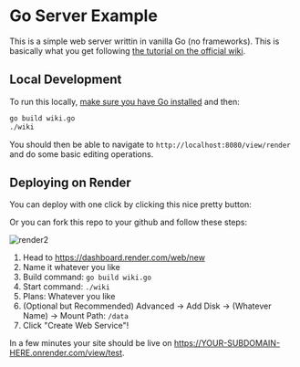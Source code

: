 # Go Server Example

This is a simple web server writtin in vanilla Go (no frameworks). This is basically what you get following [the tutorial on the official wiki](https://golang.org/doc/articles/wiki/). 

## Local Development

To run this locally, [make sure you have Go installed](https://golang.org/doc/install?download=go1.14.darwin-amd64.pkg) and then:

```bash
go build wiki.go
./wiki
```

You should then be able to navigate to `http://localhost:8080/view/render` and do some basic editing operations.

## Deploying on Render

You can deploy with one click by clicking this nice pretty button:

Or you can fork this repo to your github and follow these steps:

![render2](https://user-images.githubusercontent.com/6764957/75396140-d85b0e80-58c1-11ea-834d-0e6900ce25c7.gif)

1. Head to https://dashboard.render.com/web/new
2. Name it whatever you like
3. Build command: `go build wiki.go`
4. Start command: `./wiki`
5. Plans: Whatever you like
6. (Optional but Recommended) Advanced -> Add Disk -> (Whatever Name) -> Mount Path: `/data`
7. Click "Create Web Service"!

In a few minutes your site should be live on https://YOUR-SUBDOMAIN-HERE.onrender.com/view/test.